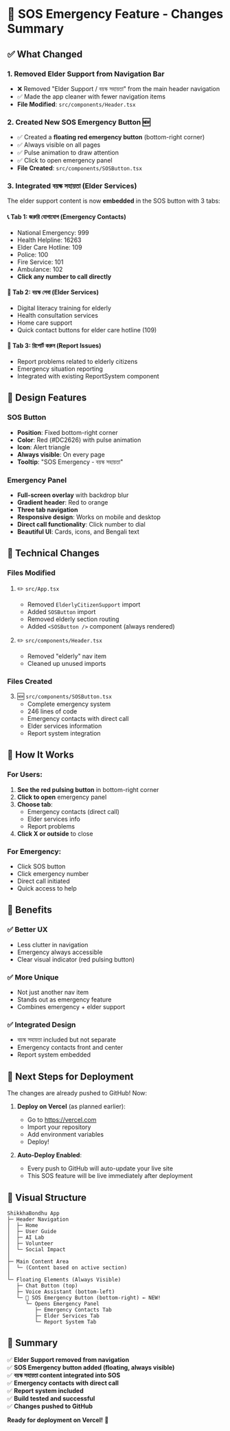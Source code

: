 # 🚨 SOS Emergency Feature - Changes Summary

## ✅ What Changed

### 1. **Removed Elder Support from Navigation Bar**
- ❌ Removed "Elder Support / বয়স্ক সহায়তা" from the main header navigation
- ✅ Made the app cleaner with fewer navigation items
- **File Modified**: `src/components/Header.tsx`

### 2. **Created New SOS Emergency Button** 🆕
- ✅ Created a **floating red emergency button** (bottom-right corner)
- ✅ Always visible on all pages
- ✅ Pulse animation to draw attention
- ✅ Click to open emergency panel
- **File Created**: `src/components/SOSButton.tsx`

### 3. **Integrated বয়স্ক সহায়তা (Elder Services)**
The elder support content is now **embedded** in the SOS button with 3 tabs:

#### 📞 Tab 1: জরুরি যোগাযোগ (Emergency Contacts)
- National Emergency: 999
- Health Helpline: 16263
- Elder Care Hotline: 109
- Police: 100
- Fire Service: 101
- Ambulance: 102
- **Click any number to call directly**

#### 💙 Tab 2: বয়স্ক সেবা (Elder Services)
- Digital literacy training for elderly
- Health consultation services
- Home care support
- Quick contact buttons for elder care hotline (109)

#### 📝 Tab 3: রিপোর্ট করুন (Report Issues)
- Report problems related to elderly citizens
- Emergency situation reporting
- Integrated with existing ReportSystem component

## 🎨 Design Features

### SOS Button
- **Position**: Fixed bottom-right corner
- **Color**: Red (#DC2626) with pulse animation
- **Icon**: Alert triangle
- **Always visible**: On every page
- **Tooltip**: "SOS Emergency - বয়স্ক সহায়তা"

### Emergency Panel
- **Full-screen overlay** with backdrop blur
- **Gradient header**: Red to orange
- **Three tab navigation**
- **Responsive design**: Works on mobile and desktop
- **Direct call functionality**: Click number to dial
- **Beautiful UI**: Cards, icons, and Bengali text

## 🔧 Technical Changes

### Files Modified
1. ✏️ `src/App.tsx`
   - Removed `ElderlyCitizenSupport` import
   - Added `SOSButton` import
   - Removed elderly section routing
   - Added `<SOSButton />` component (always rendered)

2. ✏️ `src/components/Header.tsx`
   - Removed "elderly" nav item
   - Cleaned up unused imports

### Files Created
3. 🆕 `src/components/SOSButton.tsx`
   - Complete emergency system
   - 246 lines of code
   - Emergency contacts with direct call
   - Elder services information
   - Report system integration

## 📱 How It Works

### For Users:
1. **See the red pulsing button** in bottom-right corner
2. **Click to open** emergency panel
3. **Choose tab**:
   - Emergency contacts (direct call)
   - Elder services info
   - Report problems
4. **Click X or outside** to close

### For Emergency:
- Click SOS button
- Click emergency number
- Direct call initiated
- Quick access to help

## 🌟 Benefits

### ✅ Better UX
- Less clutter in navigation
- Emergency always accessible
- Clear visual indicator (red pulsing button)

### ✅ More Unique
- Not just another nav item
- Stands out as emergency feature
- Combines emergency + elder support

### ✅ Integrated Design
- বয়স্ক সহায়তা included but not separate
- Emergency contacts front and center
- Report system embedded

## 🚀 Next Steps for Deployment

The changes are already pushed to GitHub! Now:

1. **Deploy on Vercel** (as planned earlier):
   - Go to https://vercel.com
   - Import your repository
   - Add environment variables
   - Deploy!

2. **Auto-Deploy Enabled**:
   - Every push to GitHub will auto-update your live site
   - This SOS feature will be live immediately after deployment

## 📸 Visual Structure

```
ShikkhaBondhu App
├─ Header Navigation
│  ├─ Home
│  ├─ User Guide
│  ├─ AI Lab
│  ├─ Volunteer
│  └─ Social Impact
│
├─ Main Content Area
│  └─ (Content based on active section)
│
└─ Floating Elements (Always Visible)
   ├─ Chat Button (top)
   ├─ Voice Assistant (bottom-left)
   └─ 🚨 SOS Emergency Button (bottom-right) ← NEW!
      └─ Opens Emergency Panel
         ├─ Emergency Contacts Tab
         ├─ Elder Services Tab
         └─ Report System Tab
```

## 🎯 Summary

✅ **Elder Support removed from navigation**  
✅ **SOS Emergency button added (floating, always visible)**  
✅ **বয়স্ক সহায়তা content integrated into SOS**  
✅ **Emergency contacts with direct call**  
✅ **Report system included**  
✅ **Build tested and successful**  
✅ **Changes pushed to GitHub**  

**Ready for deployment on Vercel!** 🚀

